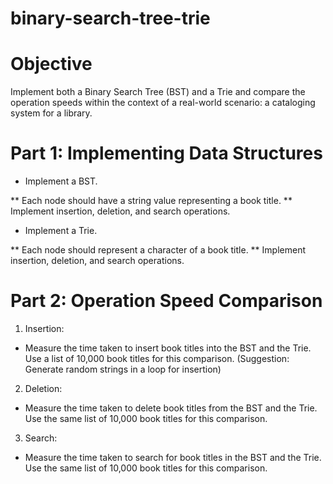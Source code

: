 # binary-search-tree-trie
# Objective
Implement both a Binary Search Tree (BST) and a Trie and compare the operation speeds within the context of a real-world scenario: a cataloging system for a library.

# Part 1: Implementing Data Structures
* Implement a BST.

** Each node should have a string value representing a book title.
** Implement insertion, deletion, and search operations.

* Implement a Trie.

** Each node should represent a character of a book title.
** Implement insertion, deletion, and search operations.

# Part 2: Operation Speed Comparison
1. Insertion:

* Measure the time taken to insert book titles into the BST and the Trie.
Use a list of 10,000 book titles for this comparison. (Suggestion: Generate random strings in a loop for insertion)

2. Deletion:

* Measure the time taken to delete book titles from the BST and the Trie.
Use the same list of 10,000 book titles for this comparison.

3. Search:

* Measure the time taken to search for book titles in the BST and the Trie.
Use the same list of 10,000 book titles for this comparison.


